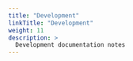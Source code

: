 ```yaml
---
title: "Development"
linkTitle: "Development"
weight: 11
description: >
  Development documentation notes
---
```





